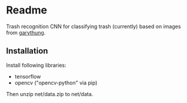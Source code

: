 # Readme
Trash recognition CNN for classifying trash (currently) based on images from [garythung](https://github.com/garythung/trashnet).

## Installation
Install following libraries:
- tensorflow
- opencv ("opencv-python" via pip)

Then unzip net/data.zip to net/data.